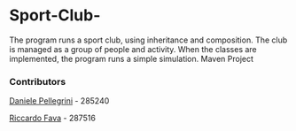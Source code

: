 # Sport-Club-
The program runs a sport club, using inheritance and composition. The club is managed as a group of people and activity. When the classes are implemented, the program runs a simple simulation. Maven Project

### Contributors

[Daniele Pellegrini](https://github.com/danielepelleg) - 285240

[Riccardo Fava](https://github.com/BeleRicks11) - 287516
